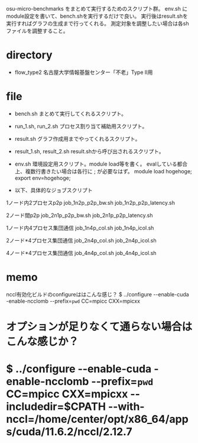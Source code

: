 osu-micro-benchmarks をまとめて実行するためのスクリプト群。
env.sh にmodule設定を書いて、bench.shを実行するだけで良い。
実行後はresult.shを実行すればグラフの生成まで行ってくれる。
測定対象を調整したい場合は各shファイルを調整すること。

# directory
- flow_type2
名古屋大学情報基盤センター「不老」Type II用

# file
- bench.sh
まとめて実行してくれるスクリプト。
- run_1.sh, run_2.sh
プロセス割り当て補助用スクリプト。
- result.sh
グラフ作成用までやってくれるスクリプト。
- result_1.sh, result_2.sh
result.shから呼び出されるスクリプト。

- env.sh
環境設定用スクリプト。module load等を書く。
evalしている都合上、複数行書きたい場合は各行に ; が必要なはず。
 module load hogehoge;
 export env=hogehoge;

- 以下、具体的なジョブスクリプト

1ノード内2プロセスp2p
job_1n2p_p2p_bw.sh
job_1n2p_p2p_latency.sh

2ノード間p2p
job_2n1p_p2p_bw.sh
job_2n1p_p2p_latency.sh

1ノード内4プロセス集団通信
job_1n4p_col.sh
job_1n4p_icol.sh

2ノード*4プロセス集団通信
job_2n4p_col.sh
job_2n4p_icol.sh

4ノード*4プロセス集団通信
job_4n4p_col.sh
job_4n4p_icol.sh


# memo
nccl有効化ビルドのconfigureははこんな感じ？
$ ../configure --enable-cuda -enable-ncclomb --prefix=`pwd` CC=mpicc CXX=mpicxx

# オプションが足りなくて通らない場合はこんな感じか？
# $ ../configure --enable-cuda -enable-ncclomb --prefix=`pwd` CC=mpicc CXX=mpicxx --includedir=$CPATH --with-nccl=/home/center/opt/x86_64/apps/cuda/11.6.2/nccl/2.12.7
